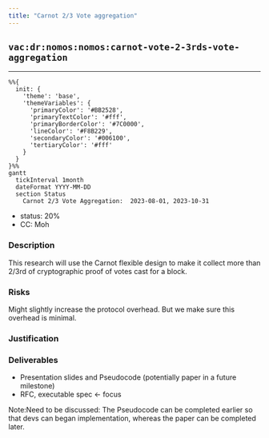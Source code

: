 ```yaml
---
title: "Carnot 2/3 Vote aggregation"
---
```

## `vac:dr:nomos:nomos:carnot-vote-2-3rds-vote-aggregation`
---

```mermaid
%%{ 
  init: { 
    'theme': 'base', 
    'themeVariables': { 
      'primaryColor': '#BB2528', 
      'primaryTextColor': '#fff', 
      'primaryBorderColor': '#7C0000', 
      'lineColor': '#F8B229', 
      'secondaryColor': '#006100', 
      'tertiaryColor': '#fff' 
    } 
  } 
}%%
gantt
  tickInterval 1month
  dateFormat YYYY-MM-DD 
  section Status
    Carnot 2/3 Vote Aggregation:  2023-08-01, 2023-10-31
```

- status: 20%
- CC: Moh


### Description

This research will use the Carnot flexible design to make it collect more than 2/3rd of cryptographic proof of votes cast for a block.

### Risks

Might slightly increase the protocol overhead. But we make sure this overhead is minimal.

### Justification


### Deliverables

* Presentation slides and Pseudocode (potentially paper in a future milestone)
* RFC, executable spec <- focus

Note:Need to be discussed: The Pseudocode can be completed earlier so that devs can began implementation, whereas the paper can be completed later.


